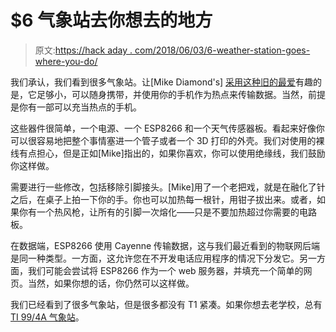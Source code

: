 # $6 气象站去你想去的地方

> 原文:[https://hack aday . com/2018/06/03/6-weather-station-goes-where-you-do/](https://hackaday.com/2018/06/03/6-weather-station-goes-where-you-do/)

我们承认，我们看到很多气象站。让[Mike Diamond's] [采用这种旧的最爱](http://www.whatimade.today/make-a-6-tiny-portable-weather-station-that-transmits-live-data-wherever-you-are/)有趣的是，它足够小，可以随身携带，并使用你的手机作为热点来传输数据。当然，前提是你有一部可以充当热点的手机。

这些器件很简单，一个电源、一个 ESP8266 和一个天气传感器板。看起来好像你可以很容易地把整个事情塞进一个管子或者一个 3D 打印的外壳。我们对使用的裸线有点担心，但是正如[Mike]指出的，如果你喜欢，你可以使用绝缘线，我们鼓励你这样做。

需要进行一些修改，包括移除引脚接头。[Mike]用了一个老把戏，就是在融化了针之后，在桌子上拍一下你的手。你也可以加热每一根针，用钳子拔出来。或者，如果你有一个热风枪，让所有的引脚一次熔化——只是不要加热超过你需要的电路板。

在数据端，ESP8266 使用 Cayenne 传输数据，这与我们最近看到的物联网后端是同一种类型。一方面，这允许您在不开发电话应用程序的情况下分发它。另一方面，我们可能会尝试将 ESP8266 作为一个 web 服务器，并填充一个简单的网页。当然，如果你想的话，你仍然可以这样做。

我们已经看到了很多气象站，但是很多都没有 T1 紧凑。如果你想去老学校，总有 [TI 99/4A 气象站](https://hackaday.com/2017/04/30/ti-994a-weather-station/)。